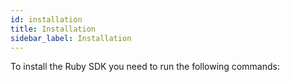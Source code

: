 ```yaml
---
id: installation
title: Installation
sidebar_label: Installation
---
```


To install the Ruby SDK you need to run the following commands:

```

```
